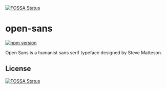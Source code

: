 [![FOSSA Status](https://app.fossa.com/api/projects/git%2Bgithub.com%2Fsebastienrousseau%2Fopen-sans.svg?type=shield)](https://app.fossa.com/projects/git%2Bgithub.com%2Fsebastienrousseau%2Fopen-sans?ref=badge_shield)

# open-sans

[![npm version](https://badge.fury.io/js/%40sebastienrousseau%2Fopen-sans.svg)](https://github.com/sebastienrousseau/open-sans)

Open Sans is a humanist sans serif typeface designed by Steve Matteson.

## License
[![FOSSA Status](https://app.fossa.com/api/projects/git%2Bgithub.com%2Fsebastienrousseau%2Fopen-sans.svg?type=large)](https://app.fossa.com/projects/git%2Bgithub.com%2Fsebastienrousseau%2Fopen-sans?ref=badge_large)
